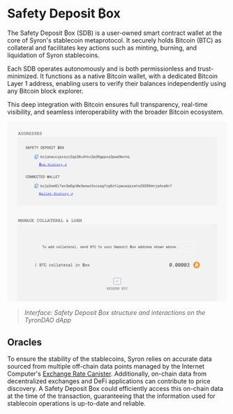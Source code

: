 # Safety Deposit ₿ox

The Safety Deposit ₿ox (SDB) is a user-owned smart contract wallet at the core of Syron's stablecoin metaprotocol. It securely holds Bitcoin (BTC) as collateral and facilitates key actions such as minting, burning, and liquidation of Syron stablecoins.

Each SDB operates autonomously and is both permissionless and trust-minimized. It functions as a native Bitcoin wallet, with a dedicated Bitcoin Layer 1 address, enabling users to verify their balances independently using any Bitcoin block explorer.

This deep integration with Bitcoin ensures full transparency, real-time visibility, and seamless interoperability with the broader Bitcoin ecosystem.

![](./syron_sdb.png)

> _Interface: Safety Deposit ₿ox structure and interactions on the TyronDAO dApp_

<!-- Minter SSI accounts (MISAs) are identified as smart contracts with the special `MINTER_ROLE` granted by the Access Control system. This allows for tailored minting functionality per MISA.

```
uint256 private _vaultSupply;
mapping(address account => uint256) private _vaults;
```

{% hint style="info" %}
**Good to know:** MISAs, being minter SSI accounts, may operate without an SSI controller, governed solely by the code. However, an admin role as an SSI controller can be beneficial in certain scenarios for administering context parameters.
{% endhint %} -->

## Oracles

To ensure the stability of the stablecoins, Syron relies on accurate data sourced from multiple off-chain data points managed by the Internet Computer's [Exchange Rate Canister](https://wiki.internetcomputer.org/wiki/Exchange_rate_canister). Additionally, on-chain data from decentralized exchanges and DeFi applications can contribute to price discovery. A Safety Deposit ₿ox could efficiently access this on-chain data at the time of the transaction, guaranteeing that the information used for stablecoin operations is up-to-date and reliable.
